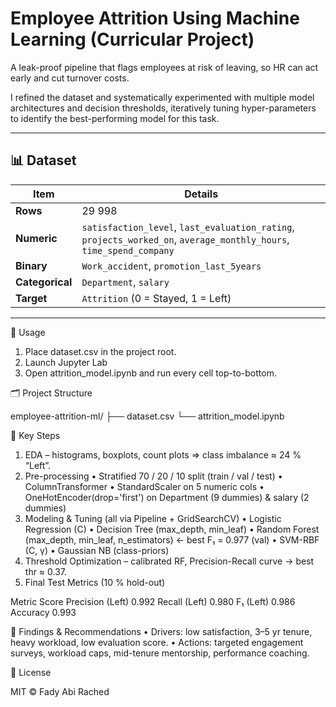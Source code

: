 # **Employee Attrition Using Machine Learning (Curricular Project)**

A leak-proof pipeline that flags employees at risk of leaving, so HR can act early and cut turnover costs.

I refined the dataset and systematically experimented with multiple model architectures and decision thresholds, iteratively tuning hyper-parameters to identify the best-performing model for this task.

---

## 📊 Dataset
| Item | Details |
|------|---------|
| **Rows** | 29 998 |
| **Numeric** | `satisfaction_level`, `last_evaluation_rating`, `projects_worked_on`, `average_monthly_hours`, `time_spend_company` |
| **Binary** | `Work_accident`, `promotion_last_5years` |
| **Categorical** | `Department`, `salary` |
| **Target** | `Attrition` (0 = Stayed, 1 = Left) |

---

🚀 Usage

1. Place dataset.csv in the project root.
2. Launch Jupyter Lab
3. Open attrition_model.ipynb and run every cell top-to-bottom.

🗂️ Project Structure

employee-attrition-ml/
├── dataset.csv
└── attrition_model.ipynb

🔑 Key Steps
1.	EDA – histograms, boxplots, count plots ⇒ class imbalance ≈ 24 % “Left”.
2.	Pre-processing
•	Stratified 70 / 20 / 10 split (train / val / test)
•	ColumnTransformer
•	StandardScaler on 5 numeric cols
•	OneHotEncoder(drop='first') on Department (9 dummies) & salary (2 dummies)
3.	Modeling & Tuning (all via Pipeline + GridSearchCV)
•	Logistic Regression (C)
•	Decision Tree (max_depth, min_leaf)
•	Random Forest (max_depth, min_leaf, n_estimators) ← best F₁ = 0.977 (val)
•	SVM-RBF (C, γ)
•	Gaussian NB (class-priors)
4.	Threshold Optimization – calibrated RF, Precision-Recall curve → best thr ≈ 0.37.
5.	Final Test Metrics (10 % hold-out)

Metric	Score
Precision (Left)	0.992
Recall (Left)	0.980
F₁ (Left)	0.986
Accuracy	0.993

📌 Findings & Recommendations
	•	Drivers: low satisfaction, 3–5 yr tenure, heavy workload, low evaluation score.
	•	Actions: targeted engagement surveys, workload caps, mid-tenure mentorship, performance coaching.

📝 License

MIT © Fady Abi Rached

